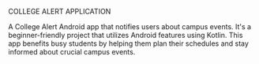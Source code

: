 COLLEGE ALERT APPLICATION

A College Alert Android app that notifies users about campus events. It's a beginner-friendly project that utilizes Android features using Kotlin.
This app benefits busy students by helping them plan their schedules and stay informed about crucial campus events.
